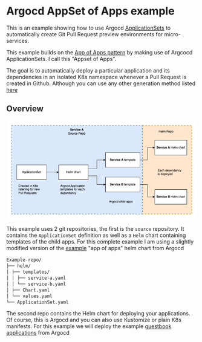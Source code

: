 # Argocd AppSet of Apps example

This is an example showing how to use Argocd [ApplicationSets](https://argo-cd.readthedocs.io/en/stable/user-guide/application-set/) to automatically create Git Pull Request preview environments for micro-services. 

This example builds on the [App of Apps pattern](https://argo-cd.readthedocs.io/en/stable/operator-manual/cluster-bootstrapping/#app-of-apps-pattern) by making use of Argcocd ApplicationSets. I call this "Appset of Apps". 

The goal is to automatically deploy a particular application and its dependencies in an isolated K8s namespace whenever a Pull Request is created in Github. Although you can use any other generation method listed [here](https://argocd-applicationset.readthedocs.io/en/stable/Generators/)

## Overview

![appset of apps](docs/argocd-appset-of-apps.jpg)

This example uses 2 git repositories, the first is the `source` repository. It contains the `ApplicationSet` definition as well as a `Helm` chart containing templates of the child apps. For this complete example I am using a slightly modified version of the [example](https://github.com/argoproj/argocd-example-apps/tree/master/apps) "app of apps" helm chart from Argocd

```
Example-repo/
├── helm/
│ ├── templates/
│ │ ├── service-a.yaml
│ │ └── service-b.yaml
│ ├── Chart.yaml
│ └── values.yaml
└── ApplicationSet.yaml
```

The second repo contains the Helm chart for deploying your applications. Of course, this is Argocd and you can also use Kustomize or plain K8s manifests. For this example we will deploy the example [guestbook applications](https://github.com/argoproj/argocd-example-apps) from Argocd
